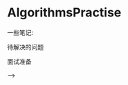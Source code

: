 AlgorithmsPractise
==================

一些笔记:

<!--

创业想法
<!--

##找到需求，并且满足它

1. 技术百科网站？ 
直观理解各高深学术，增加兴趣，比如spherical harmonics

2. 能帮人配环境的网站；

2. 从tesco daily想到的：  
×一个平台：手机app+网页，订阅一段时间需要买的东西，比如一周定时送来3卷某牌子纸巾+牛奶+可乐+etc  
可扩展性：
和当地小卖部连接，和超市连接  
商品推荐  
×满足的需求：不需要隔一段时间跑去超市；送货与需求的可持续性
×大数据：根据用户买的东西推荐  
×给商家的好处：放广告推销  
×和vision联系，从科幻电影找灵感

3. 轻便云笔记（自用）

4. 微信内搜索
-->

待解决的问题

<!--

####可以写的小说题材
看脸的世界

####想看的书
编程珠玑
程序员的自我修养
哥德尔 埃舍尔 巴赫——集异璧之大成  
蓝熊船长

####该学习的东西
红黑树之歌
虚拟成员，抽象，多态 
多重继承(Multiple inheritance)
Virtual Members. Abstraction. Polymorphism
var_ 是类里面private的变量？
char * name 和 string name差不多？
C++ 矩阵旋转算法（在编程珠玑里）
图像处理里的labeling，深度优先算法
还有detectface那里的广度优先算法

1. 看set,map等STL的东西string、vector、list、deque、set、map
http://morningspace.51.net/resource/stlintro/stlintro.html
http://blog.csdn.net/zlgrj1986/article/details/2252787

4. C++中Reference与指针（Pointer）的使用对比

####面试准备
一面是一个gg，问了我很多c/c++，stl，算法方面的问题，感觉都是平时遇到的问题，所以很快做出回答，大概问了10多道。包括知道
哪些排序，各种排序的复杂度，稳定性，stl中容器类型，set和multiset的区别，vector和数组的性能区别，vector是否判断是否越界，是否可以预留空间，静态存储区，栈，堆，构造函数和析构函数是否可以是虚的，为什么，虚函数和多态什么关系，引用和指针的区别，引用的优点等等吧，问了一大堆。

第一是求数组中和最大的子数组
用递归。如果不用递归？机械法？看笔记

于是让gg给我的技术道路提几点建议。
面试可以问的问题：职业发展，开发流程


面试心得：你对这个工作的展望，为什么你想干这个工作,
你有什么问题想问？
你们的软件开发模式，敏捷开发？团队，开发-》测试，还是同时进行？

-->


面试准备

<!--
1. 公司：Oculus，adobi，微软谷歌amazon?

1. 欧洲大陆找工作

1. 回国工作，海外通道

1. 
一面是一个gg，问了我很多c/c++，stl，算法方面的问题，感觉都是平时遇到的问题，所以很快做出回答，大概问了10多道。包括知道 哪些排序，各种排序的复杂度，稳定性，stl中容器类型，set和multiset的区别，vector和数组的性能区别，vector是否判断是否越界，是否可以预留空间，静态存储区，栈，堆，构造函数和析构函数是否可以是虚的，为什么，虚函数和多态什么关系，引用和指针的区别，引用的优点等等吧，问了一大堆。

2. 
第一是求数组中和最大的子数组 用递归。如果不用递归？机械法？看笔记

3. 
于是让gg给我的技术道路提几点建议。 面试可以问的问题：职业发展，开发流程

4. 
面试心得：你对这个工作的展望，为什么你想干这个工作, 你有什么问题想问？ 你们的软件开发模式，敏捷开发？团队，开发-》测试，还是同时进行？

5. 收获
你有什么能力不重要，那只是基础，重要的是突出做过什么，怎么做，成绩如何，得失。尤其是实习生，态度和过往总结很重要，而不是一味地推销自己能力，强项。
得提供一些“证据”让人信服。

6. 
任何公司都有自己的风格和特点，任何公司的做法都有他的理由和成因，对于我这样的一个初来者，首要的是要适应和观察，不要对团队做太多的改动，跟从、理解和信任是融入的关键。

-->
-->
